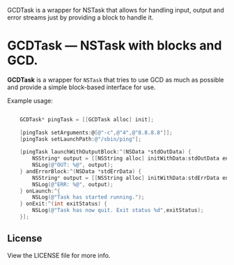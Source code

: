 GCDTask is a wrapper for NSTask that allows for handling input, output and error streams just by providing a block to handle it.

# GCDTask — NSTask with blocks and GCD.

**GCDTask** is a wrapper for `NSTask` that tries to use GCD as much as possible and provide a simple block-based interface for use.

Example usage:

```objective-c

    GCDTask* pingTask = [[GCDTask alloc] init];
    
    [pingTask setArguments:@[@"-c",@"4",@"8.8.8.8"]];
    [pingTask setLaunchPath:@"/sbin/ping"];
    
    [pingTask launchWithOutputBlock:^(NSData *stdOutData) {
        NSString* output = [[NSString alloc] initWithData:stdOutData encoding:NSUTF8StringEncoding];
        NSLog(@"OUT: %@", output);
    } andErrorBlock:^(NSData *stdErrData) {
        NSString* output = [[NSString alloc] initWithData:stdErrData encoding:NSUTF8StringEncoding];
        NSLog(@"ERR: %@", output);
    } onLaunch:^{
        NSLog(@"Task has started running.");
    } onExit:^(int exitStatus) {
        NSLog(@"Task has now quit. Exit status %d",exitStatus);
    }];

```

## License

View the LICENSE file for more info.
